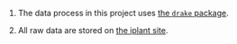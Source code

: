 

1. The data process in this project uses [the `drake` package](https://ropenscilabs.github.io/drake-manual/).

2. All raw data are stored on [the iplant site](https://iplant.plantandfood.co.nz/project/P442060-13/Research/Forms/AllItems.aspx).

